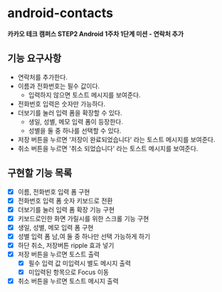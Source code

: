 # android-contacts
**카카오 테크 캠퍼스 STEP2 Android 1주차 1단계 미션 - 연락처 추가**
## 기능 요구사항
- 연락처를 추가한다.
- 이름과 전화번호는 필수 값이다.
  - 입력하지 않으면 토스트 메시지를 보여준다.
- 전화번호 입력은 숫자만 가능하다.
- 더보기를 눌러 입력 폼을 확장할 수 있다.
  - 생일, 성별, 메모 입력 폼이 등장한다.
  - 성별을 둘 중 하나를 선택할 수 있다.
- 저장 버튼을 누르면 '저장이 완료되었습니다' 라는 토스트 메시지를 보여준다.
- 취소 버튼을 누르면 '취소 되었습니다' 라는 토스트 메시지를 보여준다.
## 구현할 기능 목록
- [x] 이름, 전화번호 입력 폼 구현
- [x] 전화번호 입력 폼 숫자 키보드로 전환
- [x] 더보기를 눌러 입력 폼 확장 기능 구현
- [x] 키보드로인한 화면 가릴시를 위한 스크롤 기능 구현
- [x] 생일, 성별, 메모 입력 폼 구현
- [x] 성별 입력 폼 남,여 둘 중 하나만 선택 가능하게 하기
- [x] 하단 취소, 저장버튼 ripple 효과 넣기
- [x] 저장 버튼을 누르면 토스트 출력
  - [x] 필수 입력 값 미입력시 별도 메시지 출력
  - [x] 미입력된 항목으로 Focus 이동
- [x] 취소 버튼을 누르면 토스트 메시지 출력